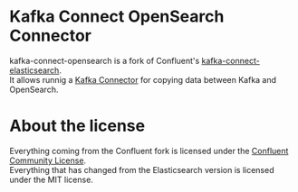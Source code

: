 # Kafka Connect OpenSearch Connector

kafka-connect-opensearch is a fork of Confluent's [kafka-connect-elasticsearch](https://github.com/confluentinc/kafka-connect-elasticsearch).  
It allows runnig a [Kafka Connector](http://kafka.apache.org/documentation.html#connect) for copying data between Kafka and OpenSearch.

# About the license

Everything coming from the Confluent fork is licensed under the [Confluent Community License](LICENSE).  
Everything that has changed from the Elasticsearch version is licensed under the MIT license.
